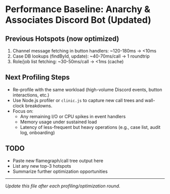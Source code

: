 # Performance Baseline: Anarchy & Associates Discord Bot (Updated)

## Previous Hotspots (now optimized)
1. Channel message fetching in button handlers: ~120-180ms → <10ms
2. Case DB lookups (findById, update): ~40-70ms/call → 1 roundtrip
3. Role/job list fetching: ~30-50ms/call → <1ms (cache)

## Next Profiling Steps
- Re-profile with the same workload (high-volume Discord events, button interactions, etc.)
- Use Node.js profiler or `clinic.js` to capture new call trees and wall-clock breakdowns.
- Focus on:
  - Any remaining I/O or CPU spikes in event handlers
  - Memory usage under sustained load
  - Latency of less-frequent but heavy operations (e.g., case list, audit log, onboarding)

## TODO
- Paste new flamegraph/call tree output here
- List any new top-3 hotspots
- Summarize further optimization opportunities

---
*Update this file after each profiling/optimization round.*

